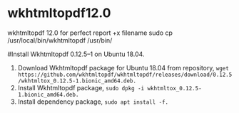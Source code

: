 # wkhtmltopdf12.0
wkhtmltopdf 12.0 for perfect report
+x filename
sudo cp /usr/local/bin/wkhtmltopdf  /usr/bin/



#Install Wkhtmltopdf 0.12.5–1 on Ubuntu 18.04.

 1. Download Wkhtmltopdf package for Ubuntu 18.04 from repository, 
 `wget https://github.com/wkhtmltopdf/wkhtmltopdf/releases/download/0.12.5/wkhtmltox_0.12.5-1.bionic_amd64.deb.`
 2. Install Wkhtmltopdf package, `sudo dpkg -i wkhtmltox_0.12.5-1.bionic_amd64.deb.`
 3. Install dependency package, `sudo apt install -f.`
